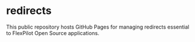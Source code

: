 # redirects
This public repository hosts GitHub Pages for managing redirects essential to FlexPilot Open Source applications.
